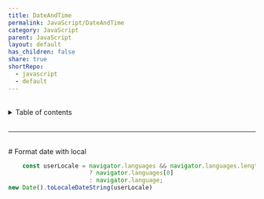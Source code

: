 ```yaml
---
title: DateAndTime
permalink: JavaScript/DateAndTime
category: JavaScript
parent: JavaScript
layout: default
has_children: false
share: true
shortRepo:
  - javascript
  - default
---
```


<br/>                
    
<details markdown="block">                      
<summary>                      
Table of contents                      
</summary>                      
{: .text-delta }                      
1. TOC                      
{:toc}                      
</details>                      
    
<br/>                      
    
***                      
    
<br/>      
# Format date with local      
    
```javascript      
    const userLocale = navigator.languages && navigator.languages.length    
                       ? navigator.languages[0]    
                       : navigator.language;    
new Date().toLocaleDateString(userLocale)      
```
